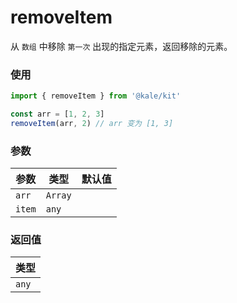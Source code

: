 # removeItem

从 `数组` 中移除 `第一次` 出现的指定元素，返回移除的元素。

### 使用

```ts
import { removeItem } from '@kale/kit'

const arr = [1, 2, 3]
removeItem(arr, 2) // arr 变为 [1, 3]
```

### 参数

| 参数   | 类型    | 默认值 |
| ------ | ------- | ------ |
| `arr`  | `Array` |        |
| `item` | `any`   |        |

### 返回值

| 类型  |
| ----- |
| `any` |
